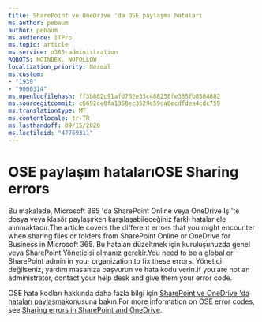 ```yaml
---
title: SharePoint ve OneDrive 'da OSE paylaşma hataları
ms.author: pebaum
author: pebaum
ms.audience: ITPro
ms.topic: article
ms.service: o365-administration
ROBOTS: NOINDEX, NOFOLLOW
localization_priority: Normal
ms.custom:
- "1939"
- "9000314"
ms.openlocfilehash: ff3b802c91afd762e33c488258fe365fb8584882
ms.sourcegitcommit: c6692ce0fa1358ec3529e59ca0ecdfdea4cdc759
ms.translationtype: MT
ms.contentlocale: tr-TR
ms.lasthandoff: 09/15/2020
ms.locfileid: "47769311"
---
```

# <a name="ose-sharing-errors"></a><span data-ttu-id="b0643-102">OSE paylaşım hataları</span><span class="sxs-lookup"><span data-stu-id="b0643-102">OSE Sharing errors</span></span>

<span data-ttu-id="b0643-103">Bu makalede, Microsoft 365 'da SharePoint Online veya OneDrive Iş 'te dosya veya klasör paylaşırken karşılaşabileceğiniz farklı hatalar ele alınmaktadır.</span><span class="sxs-lookup"><span data-stu-id="b0643-103">The article covers the different errors that you might encounter when sharing files or folders from SharePoint Online or OneDrive for Business in Microsoft 365.</span></span> <span data-ttu-id="b0643-104">Bu hataları düzeltmek için kuruluşunuzda genel veya SharePoint Yöneticisi olmanız gerekir.</span><span class="sxs-lookup"><span data-stu-id="b0643-104">You need to be a global or SharePoint admin in your organization to fix these errors.</span></span> <span data-ttu-id="b0643-105">Yönetici değilseniz, yardım masanıza başvurun ve hata kodu verin.</span><span class="sxs-lookup"><span data-stu-id="b0643-105">If you are not an administrator, contact your help desk and give them your error code.</span></span>

<span data-ttu-id="b0643-106">OSE hata kodları hakkında daha fazla bilgi için [SharePoint ve OneDrive 'da hataları paylaşma](https://docs.microsoft.com/sharepoint/sharepoint-onedrive-error-message)konusuna bakın.</span><span class="sxs-lookup"><span data-stu-id="b0643-106">For more information on OSE error codes, see [Sharing errors in SharePoint and OneDrive](https://docs.microsoft.com/sharepoint/sharepoint-onedrive-error-message).</span></span>
